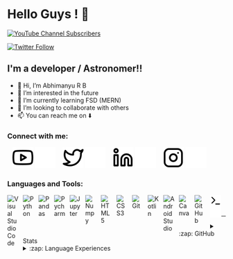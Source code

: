

# Hello Guys ! 👋 

[![YouTube Channel Subscribers](https://img.shields.io/youtube/channel/subscribers/UCGWGO7anud6koWYc-r6FU-g?logo=youtube&logoColor=red&style=for-the-badge)][youtube]

[![Twitter Follow](https://img.shields.io/twitter/follow/AbhimanyuRB1?color=1DA1F2&logo=twitter&style=for-the-badge)](https://twitter.com/intent/follow?original_referer=https%3A%2F%2Fgithub.com%2FAbhimanyuRB1&screen_name=AbhimanyuRB1)




## I'm a developer / Astronomer!!

- 👋 Hi, I’m Abhimanyu R B
- 👀 I’m interested in the future
- 🌱 I’m currently learning FSD (MERN)
- 💞️ I’m looking to collaborate with others
- 📫 You can reach me on ⬇️

### Connect with me:

&nbsp;&nbsp;
[![website](./img/youtube-light.svg)](https://www.youtube.com/channel/UCGWGO7anud6koWYc-r6FU-g#gh-light-mode-only)
[![website](./img/youtube-dark.svg)](https://www.youtube.com/channel/UCGWGO7anud6koWYc-r6FU-g#gh-dark-mode-only)
&nbsp;&nbsp;
[![website](./img/twitter-light.svg)](https://twitter.com/AbhimanyuRB1#gh-light-mode-only)
[![website](./img/twitter-dark.svg)](https://twitter.com/AbhimanyuRB1#gh-dark-mode-only)
&nbsp;&nbsp;
[![website](./img/linkedin-light.svg)](https://linkedin.com/in/abhimanyu-r-b-6767301aa#gh-light-mode-only)
[![website](./img/linkedin-dark.svg)](https://linkedin.com/in/abhimanyu-r-b-6767301aa#gh-dark-mode-only)
&nbsp;&nbsp;
[![website](./img/instagram-light.svg)](https://instagram.com/skill_monger_#gh-light-mode-only)
[![website](./img/instagram-dark.svg)](https://instagram.com/skill_monger_#gh-dark-mode-only)

### Languages and Tools:

[<img align="left" alt="Visual Studio Code" width="26px" src="https://cdn.jsdelivr.net/gh/devicons/devicon/icons/vscode/vscode-original.svg" style="padding-right:10px;" />][webdevplaylist]
[<img align="left" alt="Python" width="26px" src="https://cdn.jsdelivr.net/gh/devicons/devicon/icons/python/python-original.svg" style="padding-right:10px;" />][webdevplaylist]
[<img align="left" alt="Pandas" width="26px" src="https://cdn.jsdelivr.net/gh/devicons/devicon/icons/pandas/pandas-original.svg" style="padding-right:10px;" />][webdevplaylist]
[<img align="left" alt="Pycharm" width="26px" src="https://cdn.jsdelivr.net/gh/devicons/devicon/icons/pycharm/pycharm-original.svg" style="padding-right:10px;" />][webdevplaylist]
[<img align="left" alt="Jupyter" width="26px" src="https://cdn.jsdelivr.net/gh/devicons/devicon/icons/jupyter/jupyter-original-wordmark.svg" style="padding-right:10px;" />][webdevplaylist]
[<img align="left" alt="Numpy" width="26px" src="https://cdn.jsdelivr.net/gh/devicons/devicon/icons/numpy/numpy-original.svg" style="padding-right:10px;" />][webdevplaylist]
[<img align="left" alt="HTML5" width="26px" src="https://cdn.jsdelivr.net/gh/devicons/devicon/icons/html5/html5-original.svg" style="padding-right:10px;" />][webdevplaylist]
[<img align="left" alt="CSS3" width="26px" src="https://cdn.jsdelivr.net/gh/devicons/devicon/icons/css3/css3-original.svg" style="padding-right:10px;" />][webdevplaylist]
[<img align="left" alt="Git" width="26px" src="https://cdn.jsdelivr.net/gh/devicons/devicon/icons/git/git-original.svg" style="padding-right:10px;" />][webdevplaylist]
[<img align="left" alt="Kotlin" width="26px" src="https://cdn.jsdelivr.net/gh/devicons/devicon/icons/kotlin/kotlin-original.svg" style="padding-right:10px;" />][webdevplaylist]
[<img align="left" alt="Android Studio" width="26px" src="https://cdn.jsdelivr.net/gh/devicons/devicon/icons/androidstudio/androidstudio-original.svg" style="padding-right:10px;" />][webdevplaylist]
[<img align="left" alt="Canva" width="26px" src="https://cdn.jsdelivr.net/gh/devicons/devicon/icons/canva/canva-original.svg" style="padding-right:10px;" />][webdevplaylist]
[<img align="left" alt="GitHub" width="26px" src="https://user-images.githubusercontent.com/3369400/139448065-39a229ba-4b06-434b-bc67-616e2ed80c8f.png" style="padding-right:10px;" />](https://www.youtube.com/@skillmonger131/playlists)
[<img align="left" alt="Terminal" width="26px" src="./img/terminal-light.svg" />](https://www.youtube.com/@skillmonger131/playlists)
[<img align="left" alt="Terminal" width="26px" src="./img/terminal-dark.svg" />](https://www.youtube.com/@skillmonger131/playlists)

<br />
<br />

---

<details>
  <summary>:zap: GitHub Stats</summary>

  <img align="left" alt="Abm32's GitHub Stats" src="https://github-readme-stats.vercel.app/api?username=Abm32&show_icons=true&hide_border=false&title_color=ff652f&icon_color=FFE400&bg_color=09131B&text_color=ffffff&border_color=0c1a25" />

  <a href="https://quine.sh/profile/Abhimanyu"><img src="https://stats.quine.sh/Abhimanyu/github" alt="Abhimanyu's GitHub stats" width="840px"></a>


</details>

<details>
  <summary>:zap: Language Experiences</summary>

  <a href="https://quine.sh/profile/Abhimanyu"><img src="https://stats.quine.sh/Abhimanyu/verified-languages" alt="Abhimanyu's language experiences" width="840px"></a>


</details>



[website]: https://codeSTACKr.com
[course]: http://vsCodeHero.com
[twitter]: https://twitter.com/AbhimanyuRB1
[youtube]: https://www.youtube.com/channel/UCGWGO7anud6koWYc-r6FU-g
[instagram]: https://instagram.com/skill_monger_
[linkedin]: https://linkedin.com/in/abhimanyu-r-b-6767301aa
[webdevplaylist]: https://www.youtube.com/@skillmonger131/playlists
[jsplaylist]: https://www.youtube.com/playlist?list=PLkwxH9e_vrALRJKu7wfXby3MKeflhTu6B
[cssplaylist]: https://www.youtube.com/playlist?list=PLkwxH9e_vrALSdvZuEh6gqQdmDoDIoqz4
[reactplaylist]: https://www.youtube.com/playlist?list=PLkwxH9e_vrAK4TdffpxKY3QGyHCpxFcQ0
